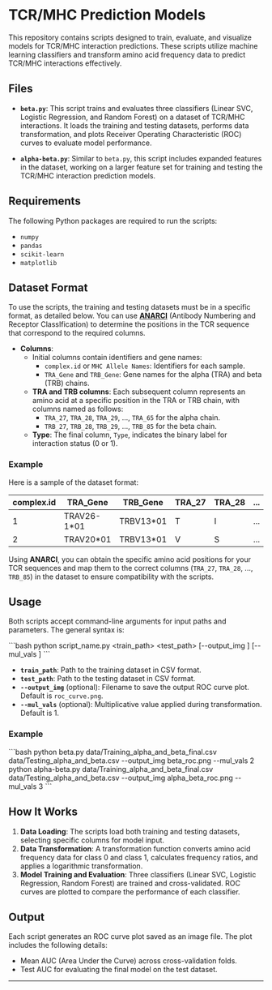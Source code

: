 
# TCR/MHC Prediction Models

This repository contains scripts designed to train, evaluate, and visualize models for TCR/MHC interaction predictions. These scripts utilize machine learning classifiers and transform amino acid frequency data to predict TCR/MHC interactions effectively. 

## Files

- **`beta.py`**: This script trains and evaluates three classifiers (Linear SVC, Logistic Regression, and Random Forest) on a dataset of TCR/MHC interactions. It loads the training and testing datasets, performs data transformation, and plots Receiver Operating Characteristic (ROC) curves to evaluate model performance.

- **`alpha-beta.py`**: Similar to `beta.py`, this script includes expanded features in the dataset, working on a larger feature set for training and testing the TCR/MHC interaction prediction models.

## Requirements

The following Python packages are required to run the scripts:
- `numpy`
- `pandas`
- `scikit-learn`
- `matplotlib`

## Dataset Format

To use the scripts, the training and testing datasets must be in a specific format, as detailed below. You can use **[ANARCI](https://opig.stats.ox.ac.uk/webapps/newsabdab/sabpred/anarci/)** (Antibody Numbering and Receptor ClassIfication) to determine the positions in the TCR sequence that correspond to the required columns.

- **Columns**:
  - Initial columns contain identifiers and gene names:
    - `complex.id` or `MHC Allele Names`: Identifiers for each sample.
    - `TRA_Gene` and `TRB_Gene`: Gene names for the alpha (TRA) and beta (TRB) chains.
  - **TRA and TRB columns**: Each subsequent column represents an amino acid at a specific position in the TRA or TRB chain, with columns named as follows:
    - `TRA_27`, `TRA_28`, `TRA_29`, ..., `TRA_65` for the alpha chain.
    - `TRB_27`, `TRB_28`, `TRB_29`, ..., `TRB_85` for the beta chain.
  - **Type**: The final column, `Type`, indicates the binary label for interaction status (0 or 1).

### Example

Here is a sample of the dataset format:

| complex.id | TRA_Gene | TRB_Gene | TRA_27 | TRA_28 | ... | TRB_84 | TRB_85 | Type |
|------------|----------|----------|--------|--------|-----|--------|--------|------|
| 1          | TRAV26-1*01 | TRBV13*01 | T      | I      | ... | S      | D      | 0    |
| 2          | TRAV20*01   | TRBV13*01 | V      | S      | ... | S      | D      | 0    |

Using **ANARCI**, you can obtain the specific amino acid positions for your TCR sequences and map them to the correct columns (`TRA_27`, `TRA_28`, ..., `TRB_85`) in the dataset to ensure compatibility with the scripts.

## Usage

Both scripts accept command-line arguments for input paths and parameters. The general syntax is:

\`\`\`bash
python script_name.py <train_path> <test_path> [--output_img <filename>] [--mul_vals <value>]
\`\`\`

- **`train_path`**: Path to the training dataset in CSV format.
- **`test_path`**: Path to the testing dataset in CSV format.
- **`--output_img`** (optional): Filename to save the output ROC curve plot. Default is `roc_curve.png`.
- **`--mul_vals`** (optional): Multiplicative value applied during transformation. Default is 1.

### Example

\`\`\`bash
python beta.py data/Training_alpha_and_beta_final.csv data/Testing_alpha_and_beta.csv --output_img beta_roc.png --mul_vals 2
python alpha-beta.py data/Training_alpha_and_beta_final.csv data/Testing_alpha_and_beta.csv --output_img alpha_beta_roc.png --mul_vals 3
\`\`\`

## How It Works

1. **Data Loading**: The scripts load both training and testing datasets, selecting specific columns for model input.
2. **Data Transformation**: A transformation function converts amino acid frequency data for class 0 and class 1, calculates frequency ratios, and applies a logarithmic transformation.
3. **Model Training and Evaluation**: Three classifiers (Linear SVC, Logistic Regression, Random Forest) are trained and cross-validated. ROC curves are plotted to compare the performance of each classifier.

## Output

Each script generates an ROC curve plot saved as an image file. The plot includes the following details:
- Mean AUC (Area Under the Curve) across cross-validation folds.
- Test AUC for evaluating the final model on the test dataset.

---

